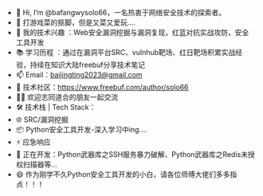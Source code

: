 - 👋 Hi, I’m @bafangwysolo66，一名热衷于网络安全技术的探索者。
- 🌱 打游戏菜的抠脚，但是又菜又爱玩....
- 🎯 我的技术兴趣 ：Web安全漏洞挖掘与漏洞复现，红蓝对抗实战攻防，安全工具开发
- 📚 学习历程 ：通过在漏洞平台SRC、vulnhub靶场、红日靶场积累实战经验，持续在知识大陆freebuf分享技术笔记
- 📫 Email：baijingting2023@gmail.com
- 💬 技术社区：https://www.freebuf.com/author/solo66
- 👯‍♀️ 欢迎志同道合的朋友一起交流
- 🛠  技术栈 | Tech Stack：
- 🌐 SRC/漏洞挖掘
- 📦 Python安全工具开发-深入学习中ing....
- ⚡ 应急响应
- 🔧 正在开发：Python武器库之SSH服务暴力破解、Python武器库之Redis未授权扫描器等...
- 😄 作为刚学不久Python安全工具开发的小白，请各位师傅大佬们多多指点！！！
